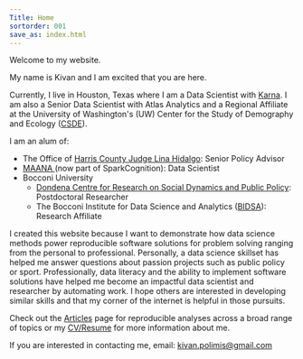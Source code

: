 ```yaml
---
Title: Home
sortorder: 001
save_as: index.html
---
```

Welcome to my website.

My name is Kivan and I am excited that you are here.

Currently, I live in Houston, Texas where I am a Data Scientist with <a href = "https://karna.com" target="_blank">Karna</a>.  I am also a Senior Data Scientist with Atlas Analytics and a Regional Affiliate at the University of Washington's (UW) Center for the Study of Demography and Ecology (<a href = "https://csde.washington.edu" target="_blank">CSDE</a>).

I am an alum of:
<ul> 
<li> The Office of <a href = "https://cjo.harriscountytx.gov" target="_blank">Harris County Judge Lina Hidalgo</a>: Senior Policy Advisor</li> 
<li><a href="https://maana.io" target="_blank">MAANA </a>(now part of SparkCognition): Data Scientist</li> 
<li> Bocconi University
  <ul>
      <li><a href="http://www.dondena.unibocconi.it/wps/wcm/connect/Cdr/Centro_Dondena/Home" target="_blank"> Dondena Centre for Research on Social Dynamics and Public Policy</a>: Postdoctoral Researcher</li>
      <li>The Bocconi Institute for Data Science and Analytics (<a href = "http://www.bidsa.unibocconi.eu/wps/wcm/connect/Site/Bidsa/Home" target="_blank">BIDSA</a>): Research Affiliate</li>
    </ul>
    </li>
</ul>

I created this website because I want to demonstrate how data science methods power reproducible software solutions for problem solving ranging from the personal to professional. Personally, a data science skillset has helped me answer questions about passion projects such as public policy or sport. Professionally, data literacy and the ability to implement software solutions have helped me become an impactful data scientist and researcher by automating work.  I hope others are interested in developing similar skills and that my corner of the internet is helpful in those pursuits.

Check out the <a href="../categories.html">Articles</a> page for reproducible analyses across a broad range of topics or my <a href="../pages/vita.html">CV/Resume</a> for more information about me.


If you are interested in contacting me, email: [kivan.polimis@gmail.com](mailto:kivan.polimis@gmail.com)
<p style="text-align:center;"><img src="../../images/Kivan.jpg" alt="Kivan" style="width: 36%; height: 36%></p>
